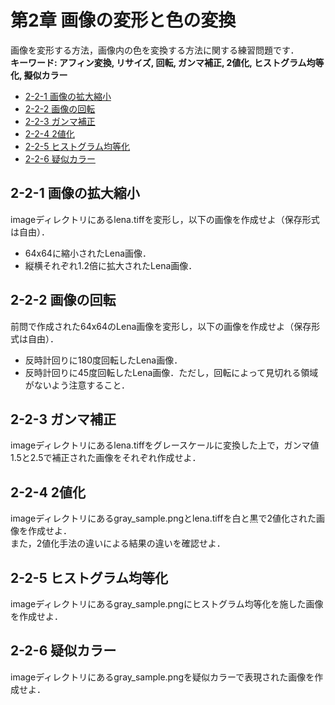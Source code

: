 # 第2章 画像の変形と色の変換

画像を変形する方法，画像内の色を変換する方法に関する練習問題です．   
__キーワード: アフィン変換, リサイズ, 回転, ガンマ補正, 2値化, ヒストグラム均等化, 擬似カラー__

- [2-2-1 画像の拡大縮小](#resize)
- [2-2-2 画像の回転](#rotation)
- [2-2-3 ガンマ補正](#gamma)
- [2-2-4 2値化](#binalization)
- [2-2-5 ヒストグラム均等化](#histeq)
- [2-2-6 疑似カラー](#pseudo)

## <a name ="resize">2-2-1 画像の拡大縮小
imageディレクトリにあるlena.tiffを変形し，以下の画像を作成せよ（保存形式は自由）．  
- 64x64に縮小されたLena画像．
- 縦横それぞれ1.2倍に拡大されたLena画像．

## <a name ="rotation">2-2-2 画像の回転
前問で作成された64x64のLena画像を変形し，以下の画像を作成せよ（保存形式は自由）．  
- 反時計回りに180度回転したLena画像．
- 反時計回りに45度回転したLena画像．ただし，回転によって見切れる領域がないよう注意すること．

## <a name ="gamma">2-2-3 ガンマ補正
imageディレクトリにあるlena.tiffをグレースケールに変換した上で，ガンマ値1.5と2.5で補正された画像をそれぞれ作成せよ．

## <a name ="binalization">2-2-4 2値化
imageディレクトリにあるgray_sample.pngとlena.tiffを白と黒で2値化された画像を作成せよ．  
また，2値化手法の違いによる結果の違いを確認せよ．

## <a name ="histeq">2-2-5 ヒストグラム均等化
imageディレクトリにあるgray_sample.pngにヒストグラム均等化を施した画像を作成せよ．

## <a name ="pseudo">2-2-6 疑似カラー
imageディレクトリにあるgray_sample.pngを疑似カラーで表現された画像を作成せよ．
